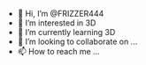 - 👋 Hi, I’m @FRIZZER444
- 👀 I’m interested in 3D
- 🌱 I’m currently learning 3D
- 💞️ I’m looking to collaborate on ...
- 📫 How to reach me ...

<!---
FRIZZER444/FRIZZER444 is a ✨ special ✨ repository because its `README.md` (this file) appears on your GitHub profile.
You can click the Preview link to take a look at your changes.
--->
